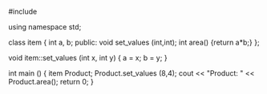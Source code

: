 #include <iostream>

using namespace std;

class item {
    int a, b;
  public:
    void set_values (int,int);
    int area() {return a*b;}
};

void item::set_values (int x, int y) {
  a = x;
  b = y;
}

int main () {
  item Product;
  Product.set_values (8,4);
  cout << "Product: " << Product.area();
  return 0;
}

